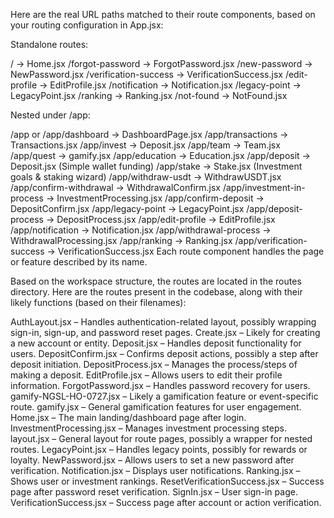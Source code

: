 Here are the real URL paths matched to their route components, based on your routing configuration in App.jsx:

Standalone routes:

/ → Home.jsx
/forgot-password → ForgotPassword.jsx
/new-password → NewPassword.jsx
/verification-success → VerificationSuccess.jsx
/edit-profile → EditProfile.jsx
/notification → Notification.jsx
/legacy-point → LegacyPoint.jsx
/ranking → Ranking.jsx
/not-found → NotFound.jsx

Nested under /app:

/app or /app/dashboard → DashboardPage.jsx
/app/transactions → Transactions.jsx
/app/invest → Deposit.jsx
/app/team → Team.jsx
/app/quest → gamify.jsx
/app/education → Education.jsx
/app/deposit → Deposit.jsx (Simple wallet funding)
/app/stake → Stake.jsx (Investment goals & staking wizard)
/app/withdraw-usdt → WithdrawUSDT.jsx
/app/confirm-withdrawal → WithdrawalConfirm.jsx
/app/investment-in-process → InvestmentProcessing.jsx
/app/confirm-deposit → DepositConfirm.jsx
/app/legacy-point → LegacyPoint.jsx
/app/deposit-process → DepositProcess.jsx
/app/edit-profile → EditProfile.jsx
/app/notification → Notification.jsx
/app/withdrawal-process → WithdrawalProcessing.jsx
/app/ranking → Ranking.jsx
/app/verification-success → VerificationSuccess.jsx
Each route component handles the page or feature described by its name.

Based on the workspace structure, the routes are located in the routes directory. Here are the routes present in the codebase, along with their likely functions (based on their filenames):

AuthLayout.jsx – Handles authentication-related layout, possibly wrapping sign-in, sign-up, and password reset pages.
Create.jsx – Likely for creating a new account or entity.
Deposit.jsx – Handles deposit functionality for users.
DepositConfirm.jsx – Confirms deposit actions, possibly a step after deposit initiation.
DepositProcess.jsx – Manages the process/steps of making a deposit.
EditProfile.jsx – Allows users to edit their profile information.
ForgotPassword.jsx – Handles password recovery for users.
gamify-NGSL-HO-0727.jsx – Likely a gamification feature or event-specific route.
gamify.jsx – General gamification features for user engagement.
Home.jsx – The main landing/dashboard page after login.
InvestmentProcessing.jsx – Manages investment processing steps.
layout.jsx – General layout for route pages, possibly a wrapper for nested routes.
LegacyPoint.jsx – Handles legacy points, possibly for rewards or loyalty.
NewPassword.jsx – Allows users to set a new password after verification.
Notification.jsx – Displays user notifications.
Ranking.jsx – Shows user or investment rankings.
ResetVerificationSuccess.jsx – Success page after password reset verification.
SignIn.jsx – User sign-in page.
VerificationSuccess.jsx – Success page after account or action verification.

